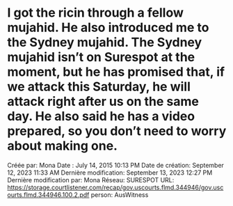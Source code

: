 # I got the ricin through a fellow mujahid. He also introduced me to the Sydney mujahid. The Sydney mujahid isn’t on Surespot at the moment, but he has promised that, if we attack this Saturday, he will attack right after us on the same day. He also said he has a video prepared, so you don’t need to worry about making one.

Créée par: Mona
Date : July 14, 2015 10:13 PM
Date de création: September 12, 2023 11:33 AM
Dernière modification: September 13, 2023 12:27 PM
Dernière modification par: Mona
Réseau: SURESPOT
URL: https://storage.courtlistener.com/recap/gov.uscourts.flmd.344946/gov.uscourts.flmd.344946.100.2.pdf
person: AusWitness